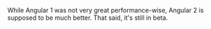 
While Angular 1 was not very great performance-wise, Angular 2 is supposed to be much better. That said, it's still in beta.

